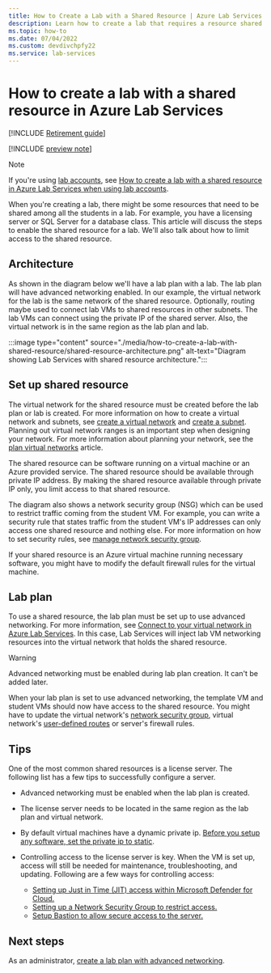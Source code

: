 ```yaml
---
title: How to Create a Lab with a Shared Resource | Azure Lab Services
description: Learn how to create a lab that requires a resource shared among the students.  
ms.topic: how-to
ms.date: 07/04/2022
ms.custom: devdivchpfy22
ms.service: lab-services
---
```


# How to create a lab with a shared resource in Azure Lab Services

[!INCLUDE [Retirement guide](./includes/retirement-banner.md)]

[!INCLUDE [preview note](./includes/lab-services-new-update-focused-article.md)]

> [!NOTE]
> If you're using [lab accounts](concept-lab-accounts-versus-lab-plans.md), see [How to create a lab with a shared resource in Azure Lab Services when using lab accounts](how-to-create-a-lab-with-shared-resource-1.md).

When you're creating a lab, there might be some resources that need to be shared among all the students in a lab. For example, you have a licensing server or SQL Server for a database class. This article will discuss the steps to enable the shared resource for a lab. We'll also talk about how to limit access to the shared resource.

## Architecture

As shown in the diagram below we'll have a lab plan with a lab. The lab plan will have advanced networking enabled.  In our example, the virtual network for the lab is the same network of the shared resource.  Optionally, routing maybe used to connect lab VMs to shared resources in other subnets.  The lab VMs can connect using the private IP of the shared server. Also, the virtual network is in the same region as the lab plan and lab.

:::image type="content" source="./media/how-to-create-a-lab-with-shared-resource/shared-resource-architecture.png" alt-text="Diagram showing Lab Services with shared resource architecture.":::

## Set up shared resource

The virtual network for the shared resource must be created before the lab plan or lab is created. For more information on how to create a virtual network and subnets, see [create a virtual network](../virtual-network/quick-create-portal.md) and [create a subnet](../virtual-network/virtual-network-manage-subnet.md#add-a-subnet). Planning out virtual network ranges is an important step when designing your network. For more information about planning your network, see the [plan virtual networks](../virtual-network/virtual-network-vnet-plan-design-arm.md) article.

The shared resource can be software running on a virtual machine or an Azure provided service. The shared resource should be available through private IP address. By making the shared resource available through private IP only, you limit access to that shared resource.

The diagram also shows a network security group (NSG) which can be used to restrict traffic coming from the student VM. For example, you can write a security rule that states traffic from the student VM's IP addresses can only access one shared resource and nothing else. For more information on how to set security rules, see [manage network security group](../virtual-network/manage-network-security-group.md#work-with-security-rules).

If your shared resource is an Azure virtual machine running necessary software, you might have to modify the default firewall rules for the virtual machine.

## Lab plan

To use a shared resource, the lab plan must be set up to use advanced networking. For more information, see [Connect to your virtual network in Azure Lab Services](how-to-connect-vnet-injection.md). In this case, Lab Services will inject lab VM networking resources into the virtual network that holds the shared resource.  

> [!WARNING]
> Advanced networking must be enabled during lab plan creation. It can't be added later.

When your lab plan is set to use advanced networking, the template VM and student VMs should now have access to the shared resource.  You might have to update the virtual network's [network security group](../virtual-network/network-security-groups-overview.md), virtual network's [user-defined routes](../virtual-network/virtual-networks-udr-overview.md#user-defined) or server's firewall rules.

## Tips

One of the most common shared resources is a license server.  The following list has a few tips to successfully configure a server.

- Advanced networking must be enabled when the lab plan is created.
- The license server needs to be located in the same region as the lab plan and virtual network.
- By default virtual machines have a dynamic private ip. [Before you setup any software, set the private ip to static](../virtual-network/ip-services/virtual-networks-static-private-ip-arm-pportal.md).
- Controlling access to the license server is key. When the VM is set up, access will still be needed for maintenance, troubleshooting, and updating. Following are a few ways for controlling access:

    - [Setting up Just in Time (JIT) access within Microsoft Defender for Cloud.](../security-center/security-center-just-in-time.md?tabs=jit-config-asc%252cjit-request-asc)
    - [Setting up a Network Security Group to restrict access.](../virtual-network/network-security-groups-overview.md)
    - [Setup Bastion to allow secure access to the server.](https://azure.microsoft.com/services/azure-bastion/)

## Next steps

As an administrator, [create a lab plan with advanced networking](how-to-connect-vnet-injection.md).